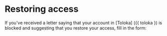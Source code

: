 # Restoring access

If you've received a letter saying that your account in [Toloka] ({{ toloka }) is blocked and suggesting that you
restore your access, fill in the form:

